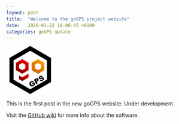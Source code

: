 ```yaml
---
layout: post
title:  "Welcome to the goGPS project website"
date:   2020-01-22 18:06:45 +0100
categories: goGPS update
---
```

![goGPS](https://github.com/goGPS-Project/goGPS_graphics/blob/master/logo/PNGs/goGPS_logo_128.png?raw=true)

This is the first post in the new goGPS website. 
   Under development

Visit the [GitHub wiki](https://github.com/goGPS-Project/goGPS_MATLAB/wiki) for more info about the software.


